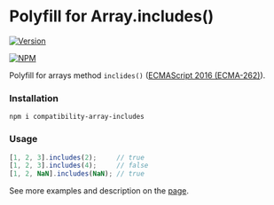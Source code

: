 # Polyfill for Array.includes()
[![Version](http://img.shields.io/npm/v/compatibility-array-includes.svg)](https://www.npmjs.org/package/compatibility-array-includes)

[![NPM](https://nodei.co/npm/compatibility-array-includes.png)](https://www.npmjs.com/package/compatibility-array-includes)

Polyfill for arrays method `inclides()` ([ECMAScript 2016 (ECMA-262)](http://www.ecma-international.org/ecma-262/7.0/#sec-array.prototype.includes)).

### Installation

`npm i compatibility-array-includes`


### Usage

```javascript
[1, 2, 3].includes(2);     // true
[1, 2, 3].includes(4);     // false
[1, 2, NaN].includes(NaN); // true
```

See more examples and description on the [page](https://developer.mozilla.org/en-US/docs/Web/JavaScript/Reference/Global_Objects/Array/includes).
